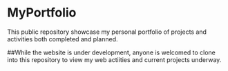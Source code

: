 # MyPortfolio
This public repository showcase my personal portfolio of projects and activities both completed and planned.

##While the website is under development, anyone is welcomed to clone into this repository to view my web actiities and current projects underway.
